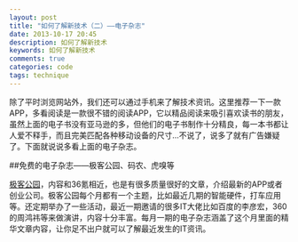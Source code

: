 ```yaml
---
layout: post
title: "如何了解新技术（二）——电子杂志"
date: 2013-10-17 20:45
description: 如何了解新技术
keywords: 如何了解新技术
comments: true
categories: code
tags: technique
---
```


除了平时浏览网站外，我们还可以通过手机来了解技术资讯。这里推荐一下一款APP，多看阅读是一款很不错的阅读APP，它以精品阅读来吸引喜欢读书的朋友，虽然上面的电子书没有亚马逊的多，但他们的电子书制作十分精良，每一本书都让人爱不释手，而且完美匹配各种移动设备的尺寸...不说了，说多了就有广告嫌疑了。下面就说说多看上面的电子杂志。  
<!--more -->
  
##免费的电子杂志——极客公园、码农、虎嗅等  
  
[极客公园][url1]，内容和36氪相近，也是有很多质量很好的文章，介绍最新的APP或者创业公司。极客公园每个月都有一个主题，比如最近几期的智能硬件，打车应用等。还定期举办了一些活动，最近一期邀请的很多IT大佬比如百度的李彦宏，360的周鸿祎等来做演讲，内容十分丰富。每月一期的电子杂志涵盖了这个月里面的精华文章内容，让你足不出户就可以了解最近发生的IT资讯。

[url1]: http://www.geekpark.net




